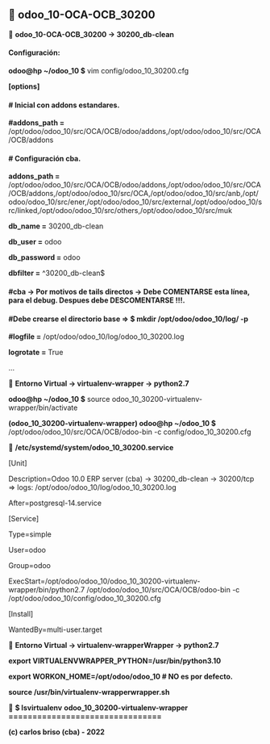 ## :memo: odoo_10-OCA-OCB_30200

:pushpin: **odoo_10-OCA-OCB_30200 -> 30200_db-clean**
#### Configuración:

**odoo@hp ~/odoo_10 $** vim config/odoo_10_30200.cfg

**[options]**

#### # Inicial con addons estandares.
**#addons_path =** /opt/odoo/odoo_10/src/OCA/OCB/odoo/addons,/opt/odoo/odoo_10/src/OCA/OCB/addons

#### # Configuración cba.

**addons_path =** /opt/odoo/odoo_10/src/OCA/OCB/odoo/addons,/opt/odoo/odoo_10/src/OCA/OCB/addons,/opt/odoo/odoo_10/src/OCA,/opt/odoo/odoo_10/src/anb,/opt/odoo/odoo_10/src/ener,/opt/odoo/odoo_10/src/external,/opt/odoo/odoo_10/src/linked,/opt/odoo/odoo_10/src/others,/opt/odoo/odoo_10/src/muk

**db_name =** 30200_db-clean

**db_user =** odoo

**db_password =** odoo

**dbfilter =** ^30200_db-clean$

#### #cba -> Por motivos de tails directos -> Debe COMENTARSE esta línea, para el debug. Despues debe DESCOMENTARSE !!!.
#### #Debe crearse el directorio base => $ mkdir /opt/odoo/odoo_10/log/ -p

**#logfile =** /opt/odoo/odoo_10/log/odoo_10_30200.log

**logrotate =** True

...

:pushpin: **Entorno Virtual -> virtualenv-wrapper -> python2.7**

**odoo@hp ~/odoo_10 $** source odoo_10_30200-virtualenv-wrapper/bin/activate

**(odoo_10_30200-virtualenv-wrapper) odoo@hp ~/odoo_10 $** /opt/odoo/odoo_10/src/OCA/OCB/odoo-bin -c config/odoo_10_30200.cfg

:pushpin: **/etc/systemd/system/odoo_10_30200.service**

[Unit]

Description=Odoo 10.0 ERP server (cba) → 30200_db-clean → 30200/tcp => logs: /opt/odoo/odoo_10/log/odoo_10_30200.log

After=postgresql-14.service

[Service]

Type=simple

User=odoo

Group=odoo

ExecStart=/opt/odoo/odoo_10/odoo_10_30200-virtualenv-wrapper/bin/python2.7 /opt/odoo/odoo_10/src/OCA/OCB/odoo-bin -c /opt/odoo/odoo_10/config/odoo_10_30200.cfg


[Install]

WantedBy=multi-user.target

:pushpin: **Entorno Virtual -> virtualenv-wrapperWrapper -> python2.7**

**export VIRTUALENVWRAPPER_PYTHON=/usr/bin/python3.10**

**export WORKON_HOME=/opt/odoo/odoo_10 			# NO es por defecto.**

**source /usr/bin/virtualenv-wrapperwrapper.sh**

:pushpin: **$ lsvirtualenv** 
**odoo_10_30200-virtualenv-wrapper**
**================================**

**(c) carlos briso (cba) - 2022**

